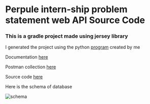 # Perpule intern-ship problem statement web API Source Code
### This is a gradle project made using jersey library

I generated the project using the python [program](https://preview.ibb.co/eFBzcS/schema.png) created by me

Documentation [here](https://documenter.getpostman.com/view/4150963/collection/RVuACnEb)

Postman collection [here](https://www.getpostman.com/collections/5f2b950549e5f11e310c)

Source code [here](https://github.com/joeydash/perpule_api.git)

Here is the schema of database

![schema](https://preview.ibb.co/eFBzcS/schema.png)

